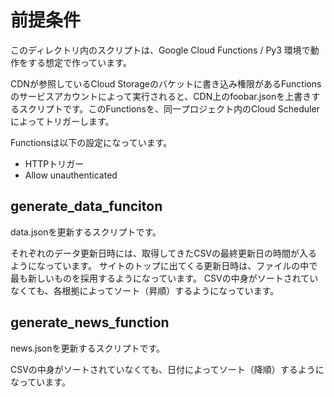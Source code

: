 # 前提条件
このディレクトリ内のスクリプトは、Google Cloud Functions / Py3 環境で動作をする想定で作っています。

CDNが参照しているCloud Storageのバケットに書き込み権限があるFunctionsのサービスアカウントによって実行されると、CDN上のfoobar.jsonを上書きするスクリプトです。このFunctionsを、同一プロジェクト内のCloud Schedulerによってトリガーします。

Functionsは以下の設定になっています。
- HTTPトリガー
- Allow unauthenticated

## generate_data_funciton
data.jsonを更新するスクリプトです。

それぞれのデータ更新日時には、取得してきたCSVの最終更新日の時間が入るようになっています。
サイトのトップに出てくる更新日時は、ファイルの中で最も新しいものを採用するようになっています。
CSVの中身がソートされていなくても、各根拠によってソート（昇順）するようになっています。

## generate_news_function
news.jsonを更新するスクリプトです。

CSVの中身がソートされていなくても、日付によってソート（降順）するようになっています。